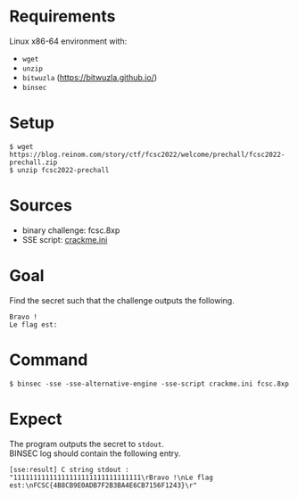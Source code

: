 # Requirements

Linux x86-64 environment with:
- `wget`
- `unzip`
- `bitwuzla` (https://bitwuzla.github.io/)
- `binsec`

# Setup

```console
$ wget https://blog.reinom.com/story/ctf/fcsc2022/welcome/prechall/fcsc2022-prechall.zip
$ unzip fcsc2022-prechall
```

# Sources

- binary challenge:     fcsc.8xp
- SSE script:           [crackme.ini](./crackme.ini)

# Goal

Find the secret such that the challenge outputs the following.
```
Bravo !
Le flag est:
```

# Command

```console
$ binsec -sse -sse-alternative-engine -sse-script crackme.ini fcsc.8xp
```

# Expect

The program outputs the secret to `stdout`.  
BINSEC log should contain the following entry.

```console
[sse:result] C string stdout : "11111111111111111111111111111111\rBravo !\nLe flag est:\nFCSC{4B8CB9E0ADB7F2B3BA4E6CB7156F1243}\r"
```
